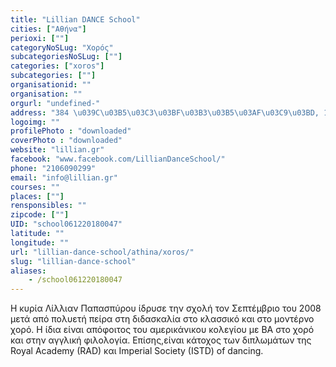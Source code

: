```yaml
---
title: "Lillian DANCE School"
cities: ["Αθήνα"]
perioxi: [""]
categoryNoSLug: "Χορός"
subcategoriesNoSLug: [""]
categories: ["xoros"]
subcategories: [""]
organisationid: ""
organisation: ""
orgurl: "undefined-"
address: "384 \u039C\u03B5\u03C3\u03BF\u03B3\u03B5\u03AF\u03C9\u03BD, 15343 Athens, Greece"
logoimg: ""
profilePhoto : "downloaded"
coverPhoto : "downloaded"
website: "lillian.gr"
facebook: "www.facebook.com/LillianDanceSchool/"
phone: "2106090299"
email: "info@lillian.gr"
courses: ""
places: [""]
rensponsibles: ""
zipcode: [""]
UID: "school061220180047"
latitude: ""
longitude: ""
url: "lillian-dance-school/athina/xoros/"
slug: "lillian-dance-school"
aliases:
    - /school061220180047
---
```





Η κυρία Λίλλιαν Παπασπύρου ίδρυσε την σχολή τον Σεπτέμβριο του 2008 μετά από πολυετή πείρα στη διδασκαλία στο κλασσικό και στο μοντέρνο χορό. Η ίδια είναι απόφοιτος του αμερικάνικου κολεγίου με BA στο χορό και στην αγγλική φιλολογία. Επίσης,είναι κάτοχος των διπλωμάτων της Royal Academy (RAD) και Imperial Society (ISTD) of dancing.